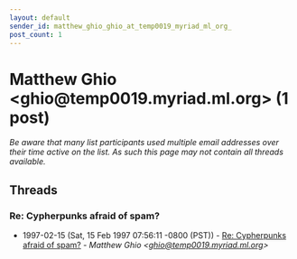 ```yaml
---
layout: default
sender_id: matthew_ghio_ghio_at_temp0019_myriad_ml_org_
post_count: 1
---
```


# Matthew Ghio <ghio<span>@</span>temp0019.myriad.ml.org> (1 post)

_Be aware that many list participants used multiple email addresses over their time active on the list. As such this page may not contain all threads available._

## Threads

### Re: Cypherpunks afraid of spam?
+ 1997-02-15 (Sat, 15 Feb 1997 07:56:11 -0800 (PST)) - [Re: Cypherpunks afraid of spam?](/archive/1997/02/5fdd8759cb4bf7d9a5e2e4dada0ddc140dfdb30ee0cf450052ff93fdcd5452f2) - _Matthew Ghio \<ghio@temp0019.myriad.ml.org\>_

